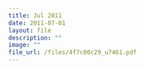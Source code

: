 ```yaml
---
title: Jul 2011
date: 2011-07-01
layout: file
description: ""
image: ""
file_url: /files/4f7c00c29_u7461.pdf
---
```

